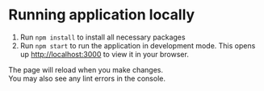 # Running application locally

1. Run `npm install` to install all necessary packages
2. Run `npm start` to run the application in development mode. This opens up [http://localhost:3000](http://localhost:3000) to view it in your browser.

The page will reload when you make changes.\
You may also see any lint errors in the console.

